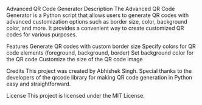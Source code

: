 Advanced QR Code Generator
Description
The Advanced QR Code Generator is a Python script that allows users to generate QR codes with advanced customization options such as border size, color, background color, and more. It provides a convenient way to create customized QR codes for various purposes.

Features
Generate QR codes with custom border size
Specify colors for QR code elements (foreground, background, border)
Set background color for the QR code
Customize the size of the QR code image


Credits
This project was created by Abhishek Singh. Special thanks to the developers of the qrcode library for making QR code generation in Python easy and straightforward.

License
This project is licensed under the MIT License.
